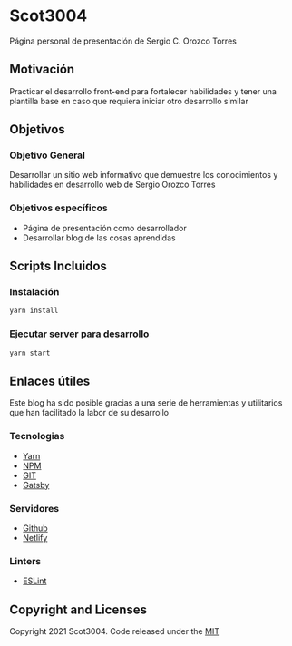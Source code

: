 # Scot3004

Página personal de presentación de Sergio C. Orozco Torres

## Motivación

Practicar el desarrollo front-end para fortalecer habilidades y tener una plantilla base en caso que requiera iniciar otro desarrollo similar

## Objetivos

### Objetivo General

Desarrollar un sitio web informativo que demuestre los conocimientos y habilidades en desarrollo web de Sergio Orozco Torres

### Objetivos específicos

- Página de presentación como desarrollador
- Desarrollar blog de las cosas aprendidas

## Scripts Incluidos

### Instalación

```bash
yarn install
```

### Ejecutar server para desarrollo

```bash
yarn start
```

## Enlaces útiles

Este blog ha sido posible gracias a una serie de herramientas y utilitarios que han facilitado la labor de su desarrollo

### Tecnologias

- [Yarn](https://yarnpkg.com/)
- [NPM](https://www.npmjs.com/)
- [GIT](https://git-scm.com)
- [Gatsby](https://www.gatsbyjs.org/)

### Servidores

- [Github](https://github.com)
- [Netlify](https://www.netlify.com/)

### Linters

- [ESLint](http://eslint.org/)

## Copyright and Licenses

Copyright 2021 Scot3004. Code released under the [MIT](LICENSE)
